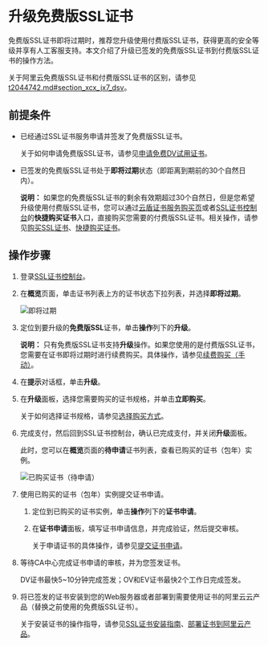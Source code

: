 # 升级免费版SSL证书

免费版SSL证书即将过期时，推荐您升级使用付费版SSL证书，获得更高的安全等级并享有人工客服支持。本文介绍了升级已签发的免费版SSL证书到付费版SSL证书的操作方法。

关于阿里云免费版SSL证书和付费版SSL证书的区别，请参见[t2044742.md\#section\_xcx\_jx7\_dsv](/cn.zh-CN/免费证书用户指南/概述.md)。

## 前提条件

-   已经通过SSL证书服务申请并签发了免费版SSL证书。

    关于如何申请免费版SSL证书，请参见[申请免费DV试用证书](/cn.zh-CN/免费证书用户指南/申请免费DV试用证书.md)。

-   已签发的免费版SSL证书处于**即将过期**状态（即距离到期前的30个自然日内）。

    **说明：** 如果您的免费版SSL证书的剩余有效期超过30个自然日，但是您希望升级使用付费版SSL证书，您可以通过[云盾证书服务购买页](https://common-buy.aliyun.com/?commodityCode=cas_dv_public_cn&request=%7B%22product%22:%22cert_product%22,%22domain%22:%22all%22,%22productCode%22:%22symantec-dv-1-starter%22%7D)或者[SSL证书控制台](https://yundunnext.console.aliyun.com/?p=cas)的**快捷购买证书**入口，直接购买您需要的付费版SSL证书。相关操作，请参见[购买SSL证书](/cn.zh-CN/证书购买/购买SSL证书服务.md)、[快捷购买证书](/cn.zh-CN/证书购买/快捷购买证书.md)。


## 操作步骤

1.  登录[SSL证书控制台](https://yundunnext.console.aliyun.com/?p=cas)。

2.  在**概览**页面，单击证书列表上方的证书状态下拉列表，并选择**即将过期**。

    ![即将过期](https://static-aliyun-doc.oss-accelerate.aliyuncs.com/assets/img/zh-CN/1367664161/p244871.png)

3.  定位到要升级的**免费版SSL**证书，单击**操作**列下的**升级**。

    **说明：** 只有免费版SSL证书支持**升级**操作。如果您使用的是付费版SSL证书，您需要在证书即将过期时进行续费购买。具体操作，请参见[续费购买（手动）](/cn.zh-CN/证书托管与续费/续费购买（手动）.md)。

4.  在**提示**对话框，单击**升级**。

5.  在**升级**面板，选择您需要购买的证书规格，并单击**立即购买**。

    关于如何选择证书规格，请参见[选择购买方式](/cn.zh-CN/证书购买/选择购买方式.md)。

6.  完成支付，然后回到SSL证书控制台，确认已完成支付，并关闭**升级**面板。

    此时，您可以在**概览**页面的**待申请**证书列表，查看已购买的证书（包年）实例。

    ![已购买证书（待申请）](https://static-aliyun-doc.oss-accelerate.aliyuncs.com/assets/img/zh-CN/1367664161/p244878.png)

7.  使用已购买的证书（包年）实例提交证书申请。

    1.  定位到已购买的证书实例，单击**操作**列下的**证书申请**。

    2.  在**证书申请**面板，填写证书申请信息，并完成验证，然后提交审核。

        关于申请证书的具体操作，请参见[提交证书申请](/cn.zh-CN/证书申请/提交证书申请.md)。

8.  等待CA中心完成证书申请的审核，并为您签发证书。

    DV证书最快5~10分钟完成签发；OV和EV证书最快2个工作日完成签发。

9.  将已签发的证书安装到您的Web服务器或者部署到需要使用证书的阿里云云产品（替换之前使用的免费版SSL证书）。

    关于安装证书的操作指导，请参见[SSL证书安装指南](/cn.zh-CN/证书安装/SSL证书安装指南.md)、[部署证书到阿里云产品](/cn.zh-CN/证书安装/部署证书到阿里云产品.md)。


